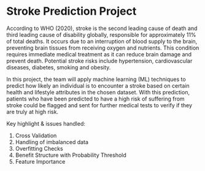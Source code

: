 # Stroke Prediction Project

According to WHO (2020), stroke is the second leading cause of death and third leading cause of disability globally, responsible for approximately 11% of total deaths. It occurs due to an interruption of blood supply to the brain, preventing brain tissues from receiving oxygen and nutrients. This condition requires immediate medical treatment as it can reduce brain damage and prevent death. Potential stroke risks include hypertension, cardiovascular diseases, diabetes, smoking and obesity.

In this project, the team will apply machine learning (ML) techniques to predict how likely an individual is to encounter a stroke based on certain health and lifestyle attributes in the chosen dataset. With this prediction, patients who have been predicted to have a high risk of suffering from stroke could be flagged and sent for further medical tests to verify if they are truly at high risk.

Key highlight & issues handled: 
1. Cross Validation 
2. Handling of imbalanced data
3. Overfitting Checks
4. Benefit Structure with Probability Threshold
5. Feature Importance
